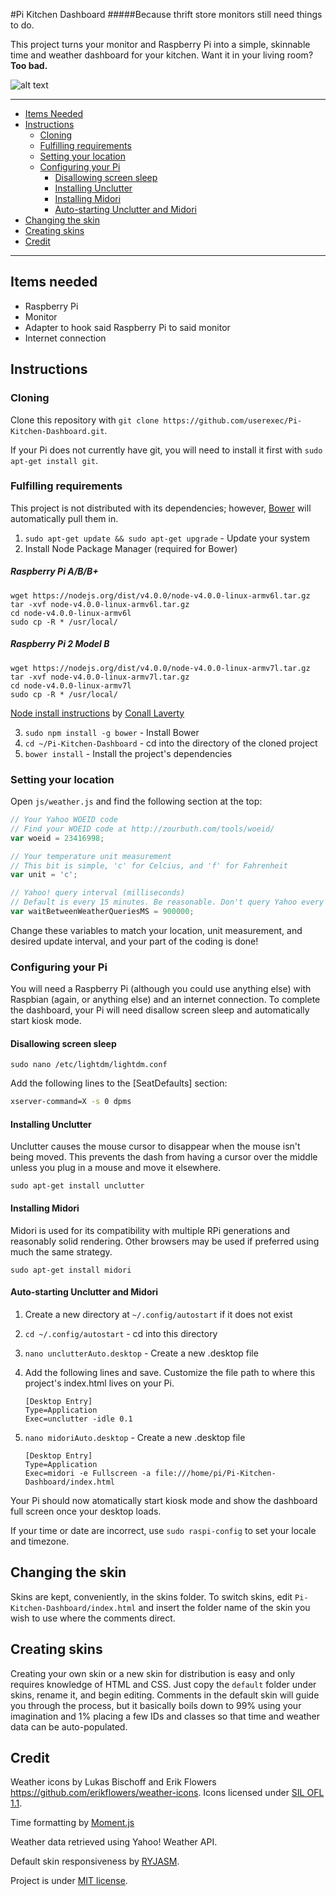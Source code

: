 #Pi Kitchen Dashboard
#####Because thrift store monitors still need things to do.

This project turns your monitor and Raspberry Pi into a simple, skinnable time and weather dashboard for your kitchen. Want it in your living room? **Too bad.**

![alt text](https://lh5.googleusercontent.com/OvyLwyLtXF69AJ-8U68OPnLXhZNwOPG7JYv5i-fa_44=w1167-h875-no "Pi Kitchen Dashboard")

* * *

+ [Items Needed](#itemsNeeded)
+ [Instructions](#instructions)
    - [Cloning](#cloning)
    - [Fulfilling requirements](#fulfillingRequirements)
    - [Setting your location](#settingYourLocation)
    - [Configuring your Pi](#configuringYourPi)
        * [Disallowing screen sleep](#disallowingScreenSleep)
        * [Installing Unclutter](#hidingCursor)
        * [Installing Midori](#installingMidori)
        * [Auto-starting Unclutter and Midori](#autoStartingMidori)
+ [Changing the skin](#changingTheSkin)
+ [Creating skins](#creatingSkins)
+ [Credit](#credit)

* * *

## <a name="itemsNeeded"></a>Items needed

+ Raspberry Pi
+ Monitor
+ Adapter to hook said Raspberry Pi to said monitor
+ Internet connection

## <a name="instructions"></a>Instructions

### <a name="cloning"></a>Cloning

Clone this repository with `git clone https://github.com/userexec/Pi-Kitchen-Dashboard.git`.

If your Pi does not currently have git, you will need to install it first with `sudo apt-get install git`.

### <a name="fulfillingRequirements"></a>Fulfilling requirements

This project is not distributed with its dependencies; however, [Bower](http://bower.io/) will automatically pull them in.

1. `sudo apt-get update && sudo apt-get upgrade` - Update your system
2. Install Node Package Manager (required for Bower) 

  ##### Raspberry Pi A/B/B+

  ```
  wget https://nodejs.org/dist/v4.0.0/node-v4.0.0-linux-armv6l.tar.gz 
  tar -xvf node-v4.0.0-linux-armv6l.tar.gz 
  cd node-v4.0.0-linux-armv6l
  sudo cp -R * /usr/local/
  ```

  ##### Raspberry Pi 2 Model B

  ```
  wget https://nodejs.org/dist/v4.0.0/node-v4.0.0-linux-armv7l.tar.gz 
  tar -xvf node-v4.0.0-linux-armv7l.tar.gz 
  cd node-v4.0.0-linux-armv7l
  sudo cp -R * /usr/local/
  ```
  <a href="http://blog.wia.io/installing-node-js-v4-0-0-on-a-raspberry-pi/">Node install instructions</a> by <a href="http://blog.wia.io/author/conall/">Conall Laverty</a>
    

3. `sudo npm install -g bower` - Install Bower
4. `cd ~/Pi-Kitchen-Dashboard` - cd into the directory of the cloned project
5. `bower install` - Install the project's dependencies

### <a name="settingYourLocation"></a>Setting your location

Open `js/weather.js` and find the following section at the top:

```javascript
// Your Yahoo WOEID code
// Find your WOEID code at http://zourbuth.com/tools/woeid/
var woeid = 23416998;

// Your temperature unit measurement
// This bit is simple, 'c' for Celcius, and 'f' for Fahrenheit
var unit = 'c';

// Yahoo! query interval (milliseconds)
// Default is every 15 minutes. Be reasonable. Don't query Yahoo every 500ms.
var waitBetweenWeatherQueriesMS = 900000;
```

Change these variables to match your location, unit measurement, and desired update interval, and your part of the coding is done!

### <a name="configuringYourPi"></a>Configuring your Pi

You will need a Raspberry Pi (although you could use anything else) with Raspbian (again, or anything else) and an internet connection. To complete the dashboard, your Pi will need disallow screen sleep and automatically start kiosk mode.

#### <a name="disallowingScreenSleep"></a>Disallowing screen sleep

`sudo nano /etc/lightdm/lightdm.conf`

Add the following lines to the [SeatDefaults] section:

```bash
xserver-command=X -s 0 dpms
```

#### <a name="hideCursor"></a>Installing Unclutter

Unclutter causes the mouse cursor to disappear when the mouse isn't being moved. This prevents the dash from having a cursor over the middle unless you plug in a mouse and move it elsewhere.

`sudo apt-get install unclutter`

#### <a name="installingMidori"></a>Installing Midori

Midori is used for its compatibility with multiple RPi generations and reasonably solid rendering. Other browsers may be used if preferred using much the same strategy.

`sudo apt-get install midori`

#### <a name="autoStartingMidori"></a>Auto-starting Unclutter and Midori

1. Create a new directory at `~/.config/autostart` if it does not exist
2. `cd ~/.config/autostart` - cd into this directory
3. `nano unclutterAuto.desktop` - Create a new .desktop file
4. Add the following lines and save. Customize the file path to where this project's index.html lives on your Pi.

	```
	[Desktop Entry]
	Type=Application
	Exec=unclutter -idle 0.1
	```
5. `nano midoriAuto.desktop` - Create a new .desktop file

	```
	[Desktop Entry]
	Type=Application
	Exec=midori -e Fullscreen -a file:///home/pi/Pi-Kitchen-Dashboard/index.html
	```

Your Pi should now atomatically start kiosk mode and show the dashboard full screen once your desktop loads.

If your time or date are incorrect, use `sudo raspi-config` to set your locale and timezone.

## <a name="changingTheSkin"></a>Changing the skin

Skins are kept, conveniently, in the skins folder. To switch skins, edit `Pi-Kitchen-Dashboard/index.html` and insert the folder name of the skin you wish to use where the comments direct.

## <a name="creatingSkins"></a>Creating skins

Creating your own skin or a new skin for distribution is easy and only requires knowledge of HTML and CSS. Just copy the `default` folder under skins, rename it, and begin editing. Comments in the default skin will guide you through the process, but it basically boils down to 99% using your imagination and 1% placing a few IDs and classes so that time and weather data can be auto-populated.

## <a name="credit"></a>Credit

Weather icons by Lukas Bischoff and Erik Flowers https://github.com/erikflowers/weather-icons. Icons licensed under [SIL OFL 1.1](http://scripts.sil.org/OFL).  

Time formatting by [Moment.js](http://momentjs.com/)  

Weather data retrieved using Yahoo! Weather API.  

Default skin responsiveness by [RYJASM](https://github.com/ryjasm).

Project is under [MIT license](http://choosealicense.com/licenses/mit/).  